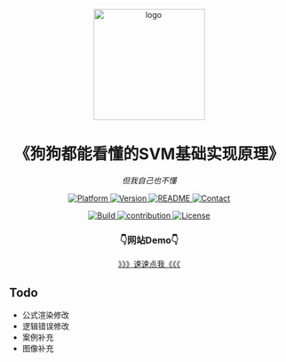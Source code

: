 <p align="center">
    <img src="https://i.loli.net/2021/05/11/yXM4PxoQOqEpsrn.png" alt="logo" width=200 height=200 />
</p>
<h1 align="center">《狗狗都能看懂的SVM基础实现原理》</h1>
<p align="center">
    <em>但我自己也不懂</em>
</p>
<p align="center">
    <a href="https://www.mathworks.com/">
        <img src="https://img.shields.io/badge/Platform-docsify-brightgreen.svg" alt="Platform">
    </a>
    <a href="https://github.com/cybercolyce/SVM-learn">
        <img src="https://img.shields.io/badge/Version--0.5-red.svg" alt="Version">
    </a>
    <a href="https://github.com/cybercolyce/SVM-learn/blob/main/README.md">
        <img src="https://img.shields.io/badge/Readme-Clickhere-yellow.svg" alt="README">
    </a>
    <a href="http://cybercolyce.github.io/">
        <img src="https://img.shields.io/badge/Contact-Github-orange.svg" alt="Contact">
    </a><p align="center">
    <a href="https://github.com/me-shaon/GLWTPL/blob/master/LICENSE">
        <img src="https://img.shields.io/badge/Build-passing-purple.svg" alt="Build">
    </a>
    <a href="https://github.com/cybercolyce">
        <img src="https://img.shields.io/badge/Contribution-Welcome-blue.svg" alt="contribution">
    </a>
    <a href="https://github.com/me-shaon/GLWTPL/blob/master/LICENSE">
        <img src="https://img.shields.io/badge/License-GLWT-critical.svg" alt="License">
    </a>
</p>
<h3>
    <center>👇网站Demo👇</center>
</h3>
<center><a href='https://cybercolyce.github.io/SVM-learn/'>》》》速速点我《《《</a></center>

## Todo
* 公式渲染修改
* 逻辑错误修改
* 案例补充
* 图像补充
